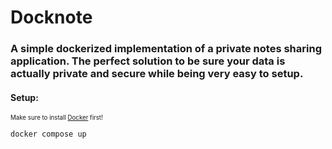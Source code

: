 # Docknote

### A simple dockerized implementation of a private notes sharing application. The perfect solution to be sure your data is actually private and secure while being very easy to setup.

#### Setup:
<sub><sup>Make sure to install [Docker](https://www.docker.com/) first!</sup></sub>
```console
docker compose up
```